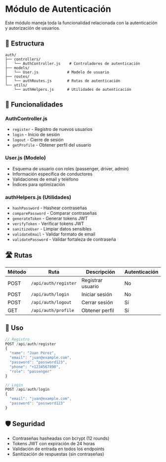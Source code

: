 # Módulo de Autenticación

Este módulo maneja toda la funcionalidad relacionada con la autenticación y autorización de usuarios.

## 📁 Estructura

```
auth/
├── controllers/
│   └── AuthController.js    # Controladores de autenticación
├── models/
│   └── User.js             # Modelo de usuario
├── routes/
│   └── authRoutes.js       # Rutas de autenticación
└── utils/
    └── authHelpers.js      # Utilidades de autenticación
```

## 🔐 Funcionalidades

### AuthController.js
- `register` - Registro de nuevos usuarios
- `login` - Inicio de sesión
- `logout` - Cierre de sesión
- `getProfile` - Obtener perfil del usuario

### User.js (Modelo)
- Esquema de usuario con roles (passenger, driver, admin)
- Información específica de conductores
- Validaciones de email y teléfono
- Índices para optimización

### authHelpers.js (Utilidades)
- `hashPassword` - Hashear contraseñas
- `comparePassword` - Comparar contraseñas
- `generateToken` - Generar tokens JWT
- `verifyToken` - Verificar tokens JWT
- `sanitizeUser` - Limpiar datos sensibles
- `validateEmail` - Validar formato de email
- `validatePassword` - Validar fortaleza de contraseña

## 🛣️ Rutas

| Método | Ruta | Descripción | Autenticación |
|--------|------|-------------|---------------|
| POST | `/api/auth/register` | Registrar usuario | No |
| POST | `/api/auth/login` | Iniciar sesión | No |
| POST | `/api/auth/logout` | Cerrar sesión | Sí |
| GET | `/api/auth/profile` | Obtener perfil | Sí |

## 🔧 Uso

```javascript
// Registro
POST /api/auth/register
{
  "name": "Juan Pérez",
  "email": "juan@example.com",
  "password": "password123",
  "phone": "+1234567890",
  "role": "passenger"
}

// Login
POST /api/auth/login
{
  "email": "juan@example.com",
  "password": "password123"
}
```

## 🛡️ Seguridad

- Contraseñas hasheadas con bcrypt (12 rounds)
- Tokens JWT con expiración de 24 horas
- Validación de entrada en todos los endpoints
- Sanitización de respuestas (sin contraseñas)